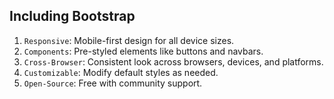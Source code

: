 
## Including Bootstrap

1. `Responsive`: Mobile-first design for all device sizes.
2. `Components`: Pre-styled elements like buttons and navbars.
3. `Cross-Browser`: Consistent look across browsers, devices, and platforms.
4. `Customizable`: Modify default styles as needed.
5. `Open-Source`: Free with community support.



